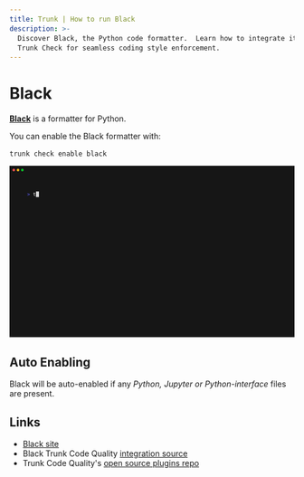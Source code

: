 ```yaml
---
title: Trunk | How to run Black
description: >-
  Discover Black, the Python code formatter.  Learn how to integrate it with
  Trunk Check for seamless coding style enforcement.
---
```


# Black

[**Black**](https://pypi.org/project/black/) is a formatter for Python.

You can enable the Black formatter with:

```shell
trunk check enable black
```

![black example output](../../../.gitbook/assets/black.gif)

## Auto Enabling

Black will be auto-enabled if any _Python, Jupyter or Python-interface_ files are present.

## Links

* [Black site](https://pypi.org/project/black/)
* Black Trunk Code Quality [integration source](https://github.com/trunk-io/plugins/tree/main/linters/black)
* Trunk Code Quality's [open source plugins repo](https://github.com/trunk-io/plugins/tree/main)
